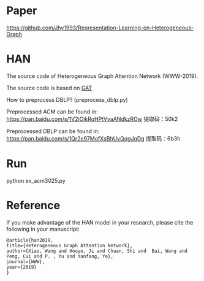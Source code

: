 # Paper
https://github.com/Jhy1993/Representation-Learning-on-Heterogeneous-Graph
# HAN

The source code of Heterogeneous Graph Attention Network (WWW-2019).

The source code is based on [GAT](https://github.com/PetarV-/GAT) 

How to preprocess DBLP? (preprocess_dblp.py)

Preprocessed ACM can be found in:
https://pan.baidu.com/s/1V2iOikRqHPtVvaANdkzROw 
提取码：50k2 

Preprocessed DBLP can be found in:
https://pan.baidu.com/s/1Qr2e97MofXsBhUvQqgJqDg 
提取码：6b3h  
# Run

python ex_acm3025.py

# Reference

If you make advantage of the HAN model in your research, please cite the following in your manuscript:

```
@article{han2019,
title={Heterogeneous Graph Attention Network},
author={Xiao, Wang and Houye, Ji and Chuan, Shi and  Bai, Wang and Peng, Cui and P. , Yu and Yanfang, Ye},
journal={WWW},
year={2019}
}
```
